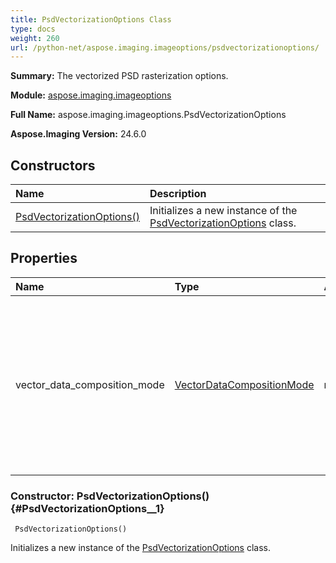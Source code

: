 ```yaml
---
title: PsdVectorizationOptions Class
type: docs
weight: 260
url: /python-net/aspose.imaging.imageoptions/psdvectorizationoptions/
---
```


**Summary:** The vectorized PSD rasterization options.

**Module:** [aspose.imaging.imageoptions](/imaging/python-net/aspose.imaging.imageoptions/)

**Full Name:** aspose.imaging.imageoptions.PsdVectorizationOptions

**Aspose.Imaging Version:** 24.6.0

## **Constructors**
| **Name** | **Description** |
| :- | :- |
| [PsdVectorizationOptions()](#PsdVectorizationOptions__1) | Initializes a new instance of the [PsdVectorizationOptions](/imaging/python-net/aspose.imaging.imageoptions/psdvectorizationoptions/) class. |
## **Properties**
| **Name** | **Type** | **Access** | **Description** |
| :- | :- | :- | :- |
| vector_data_composition_mode | [VectorDataCompositionMode](/imaging/python-net/aspose.imaging.fileformats.psd/vectordatacompositionmode/) | r/w | Gets or sets the vector data composition mode. Defines the vector data composition mode that is used on export from vector formats to PSD. |


### Constructor: PsdVectorizationOptions() {#PsdVectorizationOptions__1}


```
 PsdVectorizationOptions() 
```

Initializes a new instance of the [PsdVectorizationOptions](/imaging/python-net/aspose.imaging.imageoptions/psdvectorizationoptions/) class.

